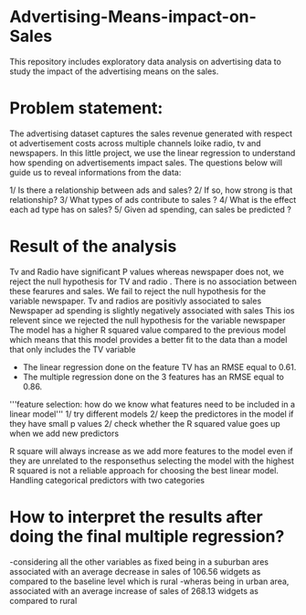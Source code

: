 # Advertising-Means-impact-on-Sales
This repository includes exploratory data analysis on advertising data to study the impact of the advertising means on the sales.

# Problem statement: 
The advertising dataset captures the sales revenue generated with respect ot advertisement costs across multiple channels loike radio, tv and newspapers.
In this little project, we use the linear regression to understand how spending on advertisements impact sales.
The questions below will guide us to reveal informations from the data: 

1/ Is there a relationship between ads and sales? 
2/ If so, how strong is that relationship?
3/ What types of ads contribute to sales ? 
4/ What is the effect each ad type has on sales? 
5/ Given ad spending, can sales be predicted ? 

# Result of the analysis

Tv and Radio have significant P values whereas newspaper does not, we reject the null hypothesis for TV and radio . There is no association between these fearures and sales.
We fail to reject the null hypothesis for the variable newspaper.
Tv and radios are positivly associated to sales
Newspaper ad spending is slightly negatively associated with sales
This ios relevent since we rejected the null hypothesis for the variable newspaper
The model has a higher R squared value compared to the previous model which means that this model provides a better fit to the data than a model that only includes the TV variable

- The linear regression done on the feature TV has an RMSE equal to 0.61.
- The multiple regression done on the 3 features has an RMSE equal to 0.86. 

'''feature selection: how do we know what features need to be included in a linear model'''
1/ try different models
2/ keep the predictores in the model if they have small p values
2/ check whether the R squared value goes up when we add new predictors

R square will always increase as we add more features to the model even if they are unrelated to the responsethus selecting the model with the highest R squared is not a reliable approach for choosing the best linear model.
Handling categorical predictors with two categories 

# How to interpret the results after doing the final multiple regression?
-considering all the other variables as fixed being in a suburban ares associated with an average decrease in sales of 106.56 widgets as compared to the baseline level which is rural
-wheras being in urban  area, associated with an average increase of sales of 268.13 widgets as compared to rural 
